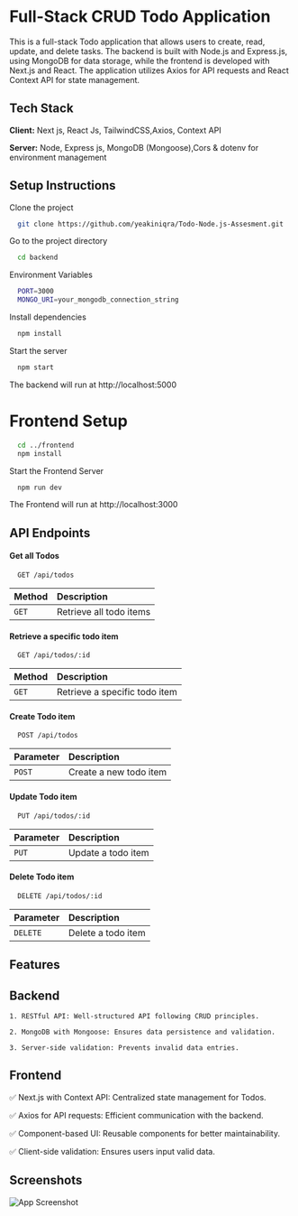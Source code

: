 
# Full-Stack CRUD Todo Application

This is a full-stack Todo application that allows users to create, read, update, and delete tasks. The backend is built with Node.js and Express.js, using MongoDB for data storage, while the frontend is developed with Next.js and React. The application utilizes Axios for API requests and React Context API for state management.




## Tech Stack

**Client:** Next js, React Js, TailwindCSS,Axios, Context API

**Server:** Node, Express js, MongoDB (Mongoose),Cors & dotenv for environment management


## Setup Instructions

Clone the project

```bash
  git clone https://github.com/yeakiniqra/Todo-Node.js-Assesment.git
```

Go to the project directory

```bash
  cd backend
```
Environment Variables
```bash
  PORT=3000
  MONGO_URI=your_mongodb_connection_string
```

Install dependencies

```bash
  npm install
```

Start the server

```bash
  npm start
```
The backend will run at http://localhost:5000

# Frontend Setup

```bash
  cd ../frontend
  npm install
```

Start the Frontend Server
```bash
  npm run dev
```
The Frontend will run at http://localhost:3000

## API Endpoints

#### Get all Todos

```http
  GET /api/todos
```

| Method  | Description                |
| :-------- |  :------------------------- |
| `GET` |   Retrieve all todo items |

#### Retrieve a specific todo item

```http
  GET /api/todos/:id
```

| Method  | Description                |
| :-------- |  :------------------------- |
| `GET` |   Retrieve a specific todo item |

#### Create Todo item

```http
  POST /api/todos
```

| Parameter | Description                       |
| :-------- |  :-------------------------------- |
| `POST`      |  Create a new todo item |

#### Update Todo item

```http
  PUT /api/todos/:id
```

| Parameter | Description                       |
| :-------- |  :-------------------------------- |
| `PUT`      |  Update a todo item |

#### Delete Todo item

```http
  DELETE /api/todos/:id
```

| Parameter | Description                       |
| :-------- |  :-------------------------------- |
| `DELETE`      |  Delete a todo item |



## Features

## Backend
    1. RESTful API: Well-structured API following CRUD principles.

    2. MongoDB with Mongoose: Ensures data persistence and validation.

    3. Server-side validation: Prevents invalid data entries.

## Frontend
✅ Next.js with Context API: Centralized state management for Todos.

✅ Axios for API requests: Efficient communication with the backend.

✅ Component-based UI: Reusable components for better maintainability.

✅ Client-side validation: Ensures users input valid data.


## Screenshots

![App Screenshot](https://via.placeholder.com/468x300?text=App+Screenshot+Here)

